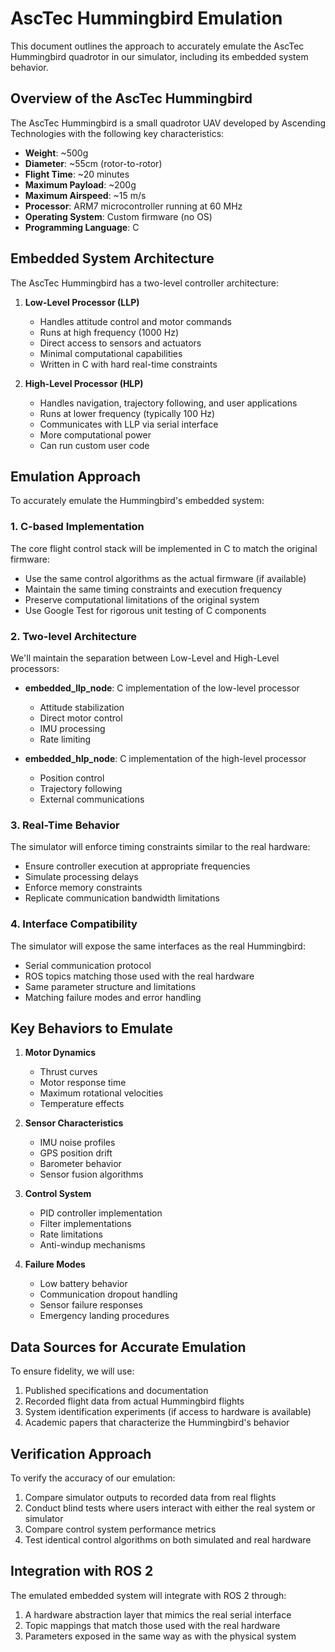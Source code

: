 # AscTec Hummingbird Emulation

This document outlines the approach to accurately emulate the AscTec Hummingbird quadrotor in our simulator, including its embedded system behavior.

## Overview of the AscTec Hummingbird

The AscTec Hummingbird is a small quadrotor UAV developed by Ascending Technologies with the following key characteristics:

- **Weight**: ~500g
- **Diameter**: ~55cm (rotor-to-rotor)
- **Flight Time**: ~20 minutes
- **Maximum Payload**: ~200g
- **Maximum Airspeed**: ~15 m/s
- **Processor**: ARM7 microcontroller running at 60 MHz
- **Operating System**: Custom firmware (no OS)
- **Programming Language**: C

## Embedded System Architecture

The AscTec Hummingbird has a two-level controller architecture:

1. **Low-Level Processor (LLP)**
   - Handles attitude control and motor commands
   - Runs at high frequency (1000 Hz)
   - Direct access to sensors and actuators
   - Minimal computational capabilities
   - Written in C with hard real-time constraints

2. **High-Level Processor (HLP)**
   - Handles navigation, trajectory following, and user applications
   - Runs at lower frequency (typically 100 Hz)
   - Communicates with LLP via serial interface
   - More computational power
   - Can run custom user code

## Emulation Approach

To accurately emulate the Hummingbird's embedded system:

### 1. C-based Implementation

The core flight control stack will be implemented in C to match the original firmware:

- Use the same control algorithms as the actual firmware (if available)
- Maintain the same timing constraints and execution frequency
- Preserve computational limitations of the original system
- Use Google Test for rigorous unit testing of C components

### 2. Two-level Architecture

We'll maintain the separation between Low-Level and High-Level processors:

- **embedded_llp_node**: C implementation of the low-level processor
  - Attitude stabilization
  - Direct motor control
  - IMU processing
  - Rate limiting

- **embedded_hlp_node**: C implementation of the high-level processor
  - Position control
  - Trajectory following
  - External communications

### 3. Real-Time Behavior

The simulator will enforce timing constraints similar to the real hardware:

- Ensure controller execution at appropriate frequencies
- Simulate processing delays
- Enforce memory constraints
- Replicate communication bandwidth limitations

### 4. Interface Compatibility

The simulator will expose the same interfaces as the real Hummingbird:

- Serial communication protocol
- ROS topics matching those used with the real hardware
- Same parameter structure and limitations
- Matching failure modes and error handling

## Key Behaviors to Emulate

1. **Motor Dynamics**
   - Thrust curves
   - Motor response time
   - Maximum rotational velocities
   - Temperature effects

2. **Sensor Characteristics**
   - IMU noise profiles
   - GPS position drift
   - Barometer behavior
   - Sensor fusion algorithms

3. **Control System**
   - PID controller implementation
   - Filter implementations
   - Rate limitations
   - Anti-windup mechanisms

4. **Failure Modes**
   - Low battery behavior
   - Communication dropout handling
   - Sensor failure responses
   - Emergency landing procedures

## Data Sources for Accurate Emulation

To ensure fidelity, we will use:

1. Published specifications and documentation
2. Recorded flight data from actual Hummingbird flights
3. System identification experiments (if access to hardware is available)
4. Academic papers that characterize the Hummingbird's behavior

## Verification Approach

To verify the accuracy of our emulation:

1. Compare simulator outputs to recorded data from real flights
2. Conduct blind tests where users interact with either the real system or simulator
3. Compare control system performance metrics
4. Test identical control algorithms on both simulated and real hardware

## Integration with ROS 2

The emulated embedded system will integrate with ROS 2 through:

1. A hardware abstraction layer that mimics the real serial interface
2. Topic mappings that match those used with the real hardware
3. Parameters exposed in the same way as with the physical system